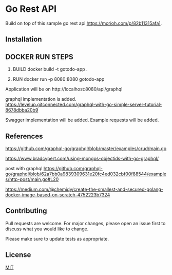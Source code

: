 # Go Rest API

Build on top of this sample go rest api https://morioh.com/p/82b11315afa1.

## Installation

## DOCKER RUN STEPS

1) BUILD
docker build -t gotodo-app .

2) RUN
docker run -p 8080:8080 gotodo-app

Application will be on http://localhost:8080/api/graphql   
 

graphql implementation is added.
https://levelup.gitconnected.com/graphql-with-go-simple-server-tutorial-8678dbba20b9

Swagger implementation will be added.
Example requests will be added.

## References

https://github.com/graphql-go/graphql/blob/master/examples/crud/main.go

https://www.bradcypert.com/using-mongos-objectids-with-go-graphql/

post with graphql
https://github.com/graphql-go/graphql/blob/62a7bb0a9839309631e20fc4ed032cbf00f88544/examples/http-post/main.go#L20


https://medium.com/@chemidy/create-the-smallest-and-secured-golang-docker-image-based-on-scratch-4752223b7324
## Contributing

Pull requests are welcome. For major changes, please open an issue first to discuss what you would like to change.

Please make sure to update tests as appropriate.

## License

[MIT](https://choosealicense.com/licenses/mit/)
